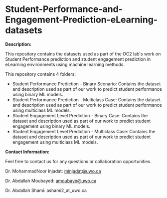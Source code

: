 # Student-Performance-and-Engagement-Prediction-eLearning-datasets

**Description:**

This repository contains the datasets used as part of the OC2 lab's work on Student Performance prediction and student engagement prediction in eLearning environments using machine learning methods. 

This repository contains 4 folders:
- Student Performance Prediction - Binary Scenario: Contains the dataset and description used as part of our work to predict student performance using binary ML models.
- Student Performance Prediction - Multiclass Case: Contains the dataset and description used as part of our work to predict student performance using multiclass ML models.
- Student Engagement Level Prediction - Binary Case: Contains the dataset and description used as part of our work to predict student engagement using binary ML models.
- Student Engagement Level Prediction - Multiclass Case: Contains the dataset and description used as part of our work to predict student engagement using multiclass ML models.

**Contact Information:**

Feel free to contact us for any questions or collaboration opportunities.

Dr. MohammadNoor Injadat: minjadat@uwo.ca

Dr. Abdallah Moubayed: amoubaye@uwo.ca

Dr. Abdallah Shami: ashami2_at_uwo.ca
